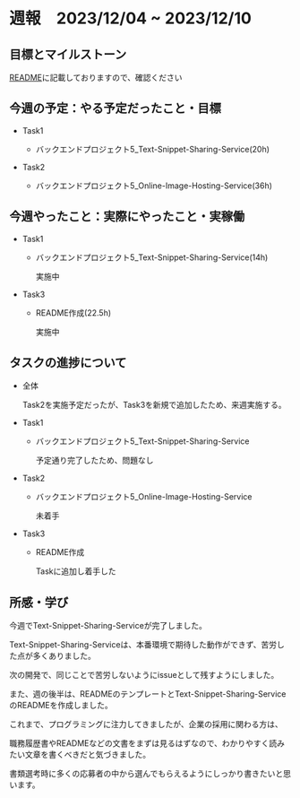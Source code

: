 # 週報　2023/12/04 ~ 2023/12/10

## 目標とマイルストーン
[README](https://github.com/Aki158/weekly-report/blob/main/README.md)に記載しておりますので、確認ください

## 今週の予定：やる予定だったこと・目標
- Task1
    - バックエンドプロジェクト5_Text-Snippet-Sharing-Service(20h)

- Task2
    - バックエンドプロジェクト5_Online-Image-Hosting-Service(36h)

## 今週やったこと：実際にやったこと・実稼働
- Task1
    - バックエンドプロジェクト5_Text-Snippet-Sharing-Service(14h)

        実施中

- Task3
    - README作成(22.5h)

        実施中

## タスクの進捗について
- 全体

    Task2を実施予定だったが、Task3を新規で追加したため、来週実施する。

- Task1
    - バックエンドプロジェクト5_Text-Snippet-Sharing-Service

        予定通り完了したため、問題なし

- Task2
    - バックエンドプロジェクト5_Online-Image-Hosting-Service

        未着手

- Task3
    - README作成

        Taskに追加し着手した

## 所感・学び
今週でText-Snippet-Sharing-Serviceが完了しました。

Text-Snippet-Sharing-Serviceは、本番環境で期待した動作ができず、苦労した点が多くありました。

次の開発で、同じことで苦労しないようにissueとして残すようにしました。

また、週の後半は、READMEのテンプレートとText-Snippet-Sharing-ServiceのREADMEを作成しました。

これまで、プログラミングに注力してきましたが、企業の採用に関わる方は、

職務履歴書やREADMEなどの文書をまずは見るはずなので、わかりやすく読みたい文章を書くべきだと気づきました。

書類選考時に多くの応募者の中から選んでもらえるようにしっかり書きたいと思います。
